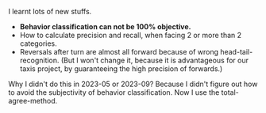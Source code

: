 I learnt lots of new stuffs.

* **Behavior classification can not be 100% objective.**
* How to calculate precision and recall, when facing 2 or more than 2 categories.
* Reversals after turn are almost all forward because of wrong head-tail-recognition. (But I won't change it, because it is advantageous for our taxis project, by guaranteeing the high precision of forwards.)

Why I didn't do this in 2023-05 or 2023-09? Because I didn't figure out how to avoid the subjectivity of behavior classification. Now I use the total-agree-method.